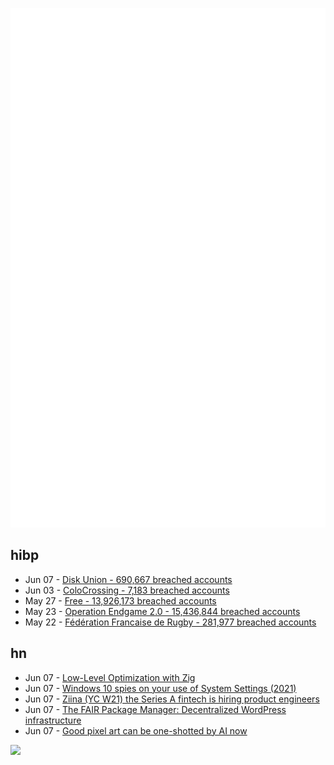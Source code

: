 ![Metrics](https://raw.githubusercontent.com/phixion/phixion/master/metrics.svg)

## hibp

<!--
for https://github.com/phixion/phixion/blob/main/.github/workflows/feeds.yml
-->
<!--START_SECTION:haveibeenpwnd-->
- Jun 07 - [Disk Union - 690,667 breached accounts](https://haveibeenpwned.com/Breach/DiskUnion)
- Jun 03 - [ColoCrossing - 7,183 breached accounts](https://haveibeenpwned.com/Breach/ColoCrossing)
- May 27 - [Free - 13,926,173 breached accounts](https://haveibeenpwned.com/Breach/FreeMobile)
- May 23 - [Operation Endgame 2.0 - 15,436,844 breached accounts](https://haveibeenpwned.com/Breach/OperationEndgame2)
- May 22 - [Fédération Francaise de Rugby - 281,977 breached accounts](https://haveibeenpwned.com/Breach/FFR)
<!--END_SECTION:haveibeenpwnd-->

## hn

<!--
for https://github.com/phixion/phixion/blob/main/.github/workflows/feeds.yml
-->
<!--START_SECTION:hn-->
- Jun 07 - [Low-Level Optimization with Zig](https://alloc.dev/2025/06/07/zig_optimization)
- Jun 07 - [Windows 10 spies on your use of System Settings (2021)](https://www.michaelhorowitz.com/Windows10.spying.onsettings.php)
- Jun 07 - [Ziina (YC W21) the Series A fintech is hiring product engineers](https://ziina.notion.site/Senior-Backend-Engineer-8b6642ec52ac45869656c135e07c6e86)
- Jun 07 - [The FAIR Package Manager: Decentralized WordPress infrastructure](https://joost.blog/path-forward-for-wordpress/)
- Jun 07 - [Good pixel art can be one-shotted by AI now](https://gametorch.app/collections/7)
<!--END_SECTION:hn-->

<!--
for https://yhype.me
-->
![](https://hit.yhype.me/github/profile?user_id=13013670)
